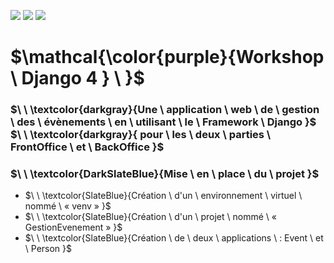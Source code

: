 ![](https://img.shields.io/badge/Workshop1-blueviolet?style=for-the-badge)
![](https://img.shields.io/badge/Django4-yellow?style=for-the-badge)
![](https://img.shields.io/badge/Python3-blue?style=for-the-badge)
# $\mathcal{\color{purple}{Workshop \ Django 4 } \ \}$

### $\ \ \textcolor{darkgray}{Une \ application \ web \ de \ gestion \ des \ évènements \ en \ utilisant \ le \ Framework \ Django  }$  $\ \ \textcolor{darkgray}{ pour \ les \ deux \ parties \ FrontOffice \ et \ BackOffice }$  
### $\ \ \textcolor{DarkSlateBlue}{Mise \ en  \ place \ du \ projet }$


- $\ \ \textcolor{SlateBlue}{Création \ d'un \ environnement \ virtuel \ nommé \ « venv »   }$  
- $\ \ \textcolor{SlateBlue}{Création \ d'un \ projet \ nommé \ «  GestionEvenement »  }$  
- $\ \ \textcolor{SlateBlue}{Création \ de \ deux \ applications \ : Event  \ et \ Person }$  